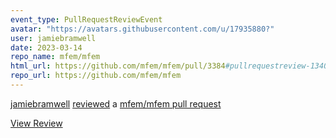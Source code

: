 ```yaml
---
event_type: PullRequestReviewEvent
avatar: "https://avatars.githubusercontent.com/u/17935880?"
user: jamiebramwell
date: 2023-03-14
repo_name: mfem/mfem
html_url: https://github.com/mfem/mfem/pull/3384#pullrequestreview-1340323899
repo_url: https://github.com/mfem/mfem
---
```


<a href='https://github.com/jamiebramwell' target='_blank'>jamiebramwell</a> <a href='https://github.com/mfem/mfem/pull/3384#pullrequestreview-1340323899' target='_blank'>reviewed</a> a <a href='https://github.com/mfem/mfem/pull/3384' target='_blank'>mfem/mfem pull request</a>

<small></small>

<a href='https://github.com/mfem/mfem/pull/3384#pullrequestreview-1340323899' target='_blank'>View Review</a>